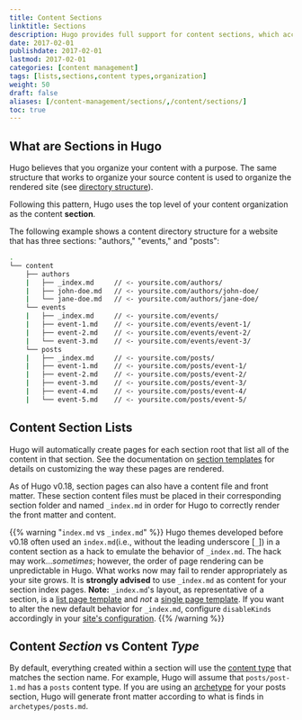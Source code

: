```yaml
---
title: Content Sections
linktitle: Sections
description: Hugo provides full support for content sections, which according to Hugo's default behavior, should reflect the architecture of the output website sections as well.
date: 2017-02-01
publishdate: 2017-02-01
lastmod: 2017-02-01
categories: [content management]
tags: [lists,sections,content types,organization]
weight: 50
draft: false
aliases: [/content-management/sections/,/content/sections/]
toc: true
---
```


## What are Sections in Hugo

Hugo believes that you organize your content with a purpose. The same structure that works to organize your source content is used to organize the rendered site (see [directory structure][]).

Following this pattern, Hugo uses the top level of your content organization as the content **section**.

The following example shows a content directory structure for a website that has three sections: "authors," "events," and "posts":

```bash
.
└── content
    ├── authors
    |   ├── _index.md     // <- yoursite.com/authors/
    |   ├── john-doe.md   // <- yoursite.com/authors/john-doe/
    |   └── jane-doe.md   // <- yoursite.com/authors/jane-doe/
    └── events
    |   ├── _index.md     // <- yoursite.com/events/
    |   ├── event-1.md    // <- yoursite.com/events/event-1/
    |   ├── event-2.md    // <- yoursite.com/events/event-2/
    |   └── event-3.md    // <- yoursite.com/events/event-3/
    └── posts
    |   ├── _index.md     // <- yoursite.com/posts/
    |   ├── event-1.md    // <- yoursite.com/posts/event-1/
    |   ├── event-2.md    // <- yoursite.com/posts/event-2/
    |   ├── event-3.md    // <- yoursite.com/posts/event-3/
    |   ├── event-4.md    // <- yoursite.com/posts/event-4/
    |   └── event-5.md    // <- yoursite.com/posts/event-5/
```

## Content Section Lists

Hugo will automatically create pages for each section root that list all of the content in that section. See the documentation on [section templates][] for details on customizing the way these pages are rendered.

As of Hugo v0.18, section pages can also have a content file and front matter. These section content files must be placed in their corresponding section folder and named `_index.md` in order for Hugo to correctly render the front matter and content.

{{% warning "`index.md` vs `_index.md`" %}}
Hugo themes developed before v0.18 often used an `index.md`(i.e., without the leading underscore [`_`]) in a content section as a hack to emulate the behavior of `_index.md`. The hack may work...*sometimes*; however, the order of page rendering can be unpredictable in Hugo. What works now may fail to render appropriately as your site grows. It is **strongly advised** to use `_index.md` as content for your section index pages. **Note:** `_index.md`'s layout, as representative of a section, is a [list page template](/templates/section-templates/) and *not* a [single page template](/templates/single-page-templates/). If you want to alter the new default behavior for `_index.md`, configure `disableKinds` accordingly in your [site's configuration](/getting-started/configuration/).
{{% /warning %}}

## Content *Section* vs Content *Type*

By default, everything created within a section will use the [content type][] that matches the section name. For example, Hugo will assume that `posts/post-1.md` has a `posts` content type. If you are using an [archetype][] for your posts section, Hugo will generate front matter according to what is finds in `archetypes/posts.md`.

[archetype]: /content-management/archetypes/
[content type]: /content-management/types/
[directory structure]: /getting-started/directory-structure/
[section templates]: /templates/section-templates/



